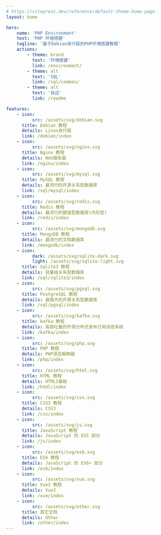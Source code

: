 ```yaml
---
# https://vitepress.dev/reference/default-theme-home-page
layout: home

hero:
    name: 'PHP Environment'
    text: 'PHP 环境搭建'
    tagline: '基于Debian发行版的PHP环境搭建教程'
    actions:
        - theme: brand
          text: '环境搭建'
          link: /environment/
        - theme: alt
          text: 'SQL'
          link: /sql/common/
        - theme: alt
          text: '自述'
          link: /readme

features:
    - icon:
          src: /assets/svg/debian.svg
      title: Debian 教程
      details: Linux发行版
      link: /debian/index
    - icon:
          src: /assets/svg/nginx.svg
      title: Nginx 教程
      details: Web服务器
      link: /nginx/index
    - icon:
          src: /assets/svg/mysql.svg
      title: MySQL 教程
      details: 最流行的开源关系型数据库
      link: /sql/mysql/index
    - icon:
          src: /assets/svg/redis.svg
      title: Redis 教程
      details: 最流行的键值型数据库(内存型)
      link: /redis/index
    - icon:
          src: /assets/svg/mongodb.svg
      title: MongoDB 教程
      details: 最流行的文档数据库
      link: /mongodb/index
    - icon:
          dark: /assets/svg/sqlite-dark.svg
          light: /assets/svg/sqlite-light.svg
      title: Sqlite3 教程
      details: 轻量级关系型数据库
      link: /sql/sqlite3/index
    - icon:
          src: /assets/svg/pgsql.svg
      title: PostgreSQL 教程
      details: 最强大的开源关系型数据库
      link: /sql/pgsql/index
    - icon:
          src: /assets/svg/kafka.svg
      title: kafka 教程
      details: 高吞吐量的开源分布式发布订阅消息系统
      link: /kafka/index
    - icon:
          src: /assets/svg/php.svg
      title: PHP 教程
      details: PHP语言解释器
      link: /php/index
    - icon:
          src: /assets/svg/html.svg
      title: HTML 教程
      details: HTML5基础
      link: /html/index
    - icon:
          src: /assets/svg/css.svg
      title: CSS3 教程
      details: CSS3
      link: /css/index
    - icon:
          src: /assets/svg/js.svg
      title: JavaScript 教程
      details: JavaScript 的 ES5 部分
      link: /js/index
    - icon:
          src: /assets/svg/es6.svg
      title: ES6 教程
      details: JavaScript 的 ES6+ 部分
      link: /es6/index
    - icon:
          src: /assets/svg/vue.svg
      title: Vue3 教程
      details: Vue3
      link: /vue/index
    - icon:
          src: /assets/svg/other.svg
      title: 其它文档
      details: Other
      link: /other/index
---
```

